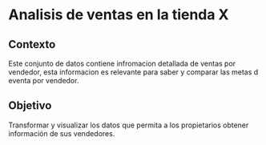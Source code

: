 # Analisis de ventas en la tienda X

## Contexto
Este conjunto de datos contiene infromacion detallada de ventas por vendedor,
esta informacion es relevante para saber y comparar las metas d eventa por vendedor.

## Objetivo
Transformar y visualizar los datos que permita a los propietarios obtener información de sus vendedores.



